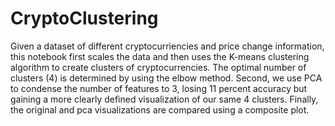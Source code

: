 # CryptoClustering

Given a dataset of different cryptocurriencies and price change information, this notebook first scales the data and then uses the K-means clustering algorithm to create clusters of cryptocurrencies. The optimal number of clusters (4) is determined by using the elbow method. Second, we use PCA to condense the number of features to 3, losing 11 percent accuracy but gaining a more clearly defined visualization of our same 4 clusters. Finally, the original and pca visualizations are compared using a composite plot.
